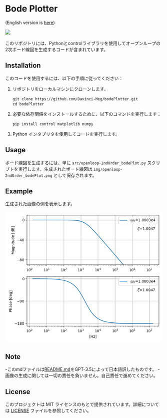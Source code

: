 # Bode Plotter
(English version is [here](README.md))

<img src="https://camo.qiitausercontent.com/eb8e0216005c7badaaa4bf7eb2be4d177990d747/68747470733a2f2f696d672e736869656c64732e696f2f62616467652f2d507974686f6e2d4632433633432e7376673f6c6f676f3d707974686f6e267374796c653d666f722d7468652d6261646765">

このリポジトリには、Pythonとcontrolライブラリを使用してオープンループの2次ボード線図を生成するコードが含まれています。

## Installation

このコードを使用するには、以下の手順に従ってください：

1. リポジトリをローカルマシンにクローンします。
   ```
   git clone https://github.com/Davinci-Meg/bodePlotter.git
   cd bodePlotter
   ```
3. 必要な依存関係をインストールするために、以下のコマンドを実行します：
    ```
    pip install control matplotlib numpy
    ```
4. Python インタプリタを使用してコードを実行します。

## Usage

ボード線図を生成するには、単に `src/openloop-2ndOrder_bodePlot.py` スクリプトを実行します。生成されたボード線図は `img/openloop-2ndOrder_bodePlot.png` として保存されます。

## Example

生成された画像の例を表示します。

![OpenGlass](img/Open-loop-bodePlot-example.png)

## Note

-このmdファイルは[README.md](README.md)をGPT-3.5によって日本語訳したものです。
-画像の生成に関しては一切の責任を負いません。自己責任で進めてください。

## License

このプロジェクトは MIT ライセンスのもとで提供されています。詳細については [LICENSE](LICENSE) ファイルを参照してください。
